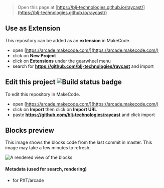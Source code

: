  


> Open this page at [https://blj-technologies.github.io/raycast/](https://blj-technologies.github.io/raycast/)

## Use as Extension

This repository can be added as an **extension** in MakeCode.

* open [https://arcade.makecode.com/](https://arcade.makecode.com/)
* click on **New Project**
* click on **Extensions** under the gearwheel menu
* search for **https://github.com/blj-technologies/raycast** and import

## Edit this project ![Build status badge](https://github.com/blj-technologies/raycast/workflows/MakeCode/badge.svg)

To edit this repository in MakeCode.

* open [https://arcade.makecode.com/](https://arcade.makecode.com/)
* click on **Import** then click on **Import URL**
* paste **https://github.com/blj-technologies/raycast** and click import

## Blocks preview

This image shows the blocks code from the last commit in master.
This image may take a few minutes to refresh.

![A rendered view of the blocks](https://github.com/blj-technologies/raycast/raw/master/.github/makecode/blocks.png)

#### Metadata (used for search, rendering)

* for PXT/arcade
<script src="https://makecode.com/gh-pages-embed.js"></script><script>makeCodeRender("{{ site.makecode.home_url }}", "{{ site.github.owner_name }}/{{ site.github.repository_name }}");</script>
